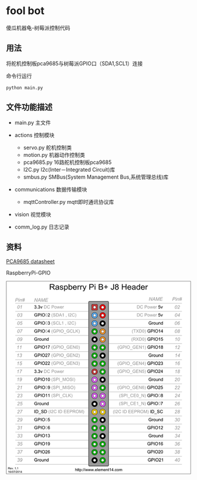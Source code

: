 # fool bot
傻瓜机器龟-树莓派控制代码

## 用法
将舵机控制板pca9685与树莓派GPIO口（SDA1,SCL1）连接

命令行运行
``` 
python main.py
``` 

## 文件功能描述
* main.py 主文件

* actions 控制模块
    * servo.py 舵机控制类
    * motion.py 机器动作控制类
    * pca9685.py 16路舵机控制板pca9685
    * I2C.py I2c(Inter－Integrated Circuit)库
    * smbus.py SMBus(System Management Bus,系统管理总线)库
    
* communications 数据传输模块
    * mqttController.py mqtt即时通讯协议库

* vision 视觉模块

* comm_log.py 日志记录

## 资料
[PCA9685 datasheet](https://cdn-shop.adafruit.com/datasheets/PCA9685.pdf)

RaspberryPi-GPIO

![RaspberryPi-GPIO](doc/Pi-GPIO-pins.png)